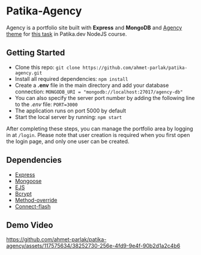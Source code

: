 # Patika-Agency
Agency is a portfolio site built with **Express** and **MongoDB** and [Agency theme](https://startbootstrap.com/theme/agency) for [this task](https://academy.patika.dev/tr/courses/nodejs-backend-patikasi-projeleri/Agency-Proje) in Patika.dev NodeJS course.

## Getting Started
- Clone this repo: ```git clone https://github.com/ahmet-parlak/patika-agency.git```
- Install all required dependencies: ```npm install```
- Create a **.env** file in the main directory and add your database connection: ```MONGODB_URI = "mongodb://localhost:27017/agency-db"```
- You can also specify the server port number by adding the following line to the *.env* file: ```PORT=3000```
- The application runs on port 5000 by default
- Start the local server by running: ```npm start```

After completing these steps, you can manage the portfolio area by logging in at `/login`. Please note that user creation is required when you first open the login page, and only one user can be created.

## Dependencies
- [Express](https://expressjs.com/)
- [Mongoose](https://mongoosejs.com/)
- [EJS](https://ejs.co/)
- [Bcrypt](https://www.npmjs.com/package/bcrypt)
- [Method-override](https://www.npmjs.com/package/method-override)
- [Connect-flash](https://www.npmjs.com/package/connect-flash)

## Demo Video
https://github.com/ahmet-parlak/patika-agency/assets/117575634/38252730-256e-4fd9-9e4f-90b2d1a2c4b6

